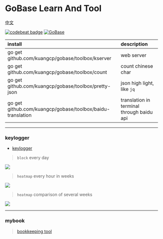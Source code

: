 # GoBase Learn And Tool

[中文](/Readme_CN.md)

[![codebeat badge](https://codebeat.co/badges/7d223b91-e7e3-4241-a404-8463e1f16fce)](https://codebeat.co/projects/github-com-kuangcp-gobase-master)  [![GoBase](https://goreportcard.com/badge/github.com/kuangcp/gobase)](https://goreportcard.com/report/github.com/kuangcp/gobase)

| install | description |
|:----|:----|
| go get github.com/kuangcp/gobase/toolbox/kserver |  web server
| go get github.com/kuangcp/gobase/toolbox/count | count chinese char
| go get github.com/kuangcp/gobase/toolbox/pretty-json | json high light, like `jq`
| go get github.com/kuangcp/gobase/toolbox/baidu-translation | translation in terminal through baidu api

************************

### keylogger
- [keylogger](/toolbox/keylogger)

> `block` every day

![](https://img-blog.csdnimg.cn/20200908173215731.png)

> `heatmap` every hour in weeks

![](https://img-blog.csdnimg.cn/20200908173215775.png)

> `heatmap` comparison of several weeks

![](https://img-blog.csdnimg.cn/20200912222920568.png?x-oss-process=image/watermark,type_ZmFuZ3poZW5naGVpdGk,shadow_10,text_aHR0cHM6Ly9ibG9nLmNzZG4ubmV0L2tjcDYwNg==,size_16,color_FFFFFF,t_70#pic_center)


************************

### mybook
> [bookkeeping tool](/mybook)

